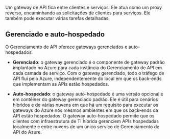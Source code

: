 Um gateway de API fica entre clientes e serviços. Ele atua como um proxy reverso, encaminhando as solicitações de clientes para serviços. Ele também pode executar várias tarefas detalhadas.

## Gerenciado e auto-hospedado

O Gerenciamento de API oferece gateways gerenciados e auto-hospedados:

- **Gerenciado**: o gateway gerenciado é o componente de gateway padrão implantado no Azure para cada instância do Gerenciamento de API em cada camada de serviço. Com o gateway gerenciado, todo o tráfego de API flui pelo Azure, independentemente do local em que os back-ends que implementam as APIs estão hospedados.
    
- **Auto-hospedado**: o gateway auto-hospedado é uma versão opcional e em contêiner do gateway gerenciado padrão. Ele é útil para cenários híbridos e de várias nuvens em que há um requisito para executar os gateways do Azure nos mesmos ambientes em que os back-ends da API estão hospedados. O gateway auto-hospedado permite que os clientes com infraestrutura de TI híbrida gerenciem APIs hospedadas localmente e entre nuvens de um único serviço de Gerenciamento de API do Azure.

